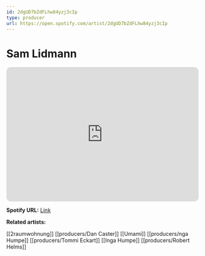 ```yaml
---
id: 2dgUD7bZdFLhw84yzj3cIp
type: producer
url: https://open.spotify.com/artist/2dgUD7bZdFLhw84yzj3cIp
---
```

# Sam Lidmann

<iframe style="border-radius:12px" src="https://open.spotify.com/embed/artist/2dgUD7bZdFLhw84yzj3cIp" width="100%" height="352" frameBorder="0" allowfullscreen="" allow="autoplay; clipboard-write; encrypted-media; fullscreen; picture-in-picture" loading="lazy"></iframe>

**Spotify URL:** [Link](https://open.spotify.com/artist/2dgUD7bZdFLhw84yzj3cIp)

**Related artists:**

[[2raumwohnung]]
[[producers/Dan Caster]]
[[Umami]]
[[producers/nga Humpe]]
[[producers/Tommi Eckart]]
[[Inga Humpe]]
[[producers/Robert Helms]]
